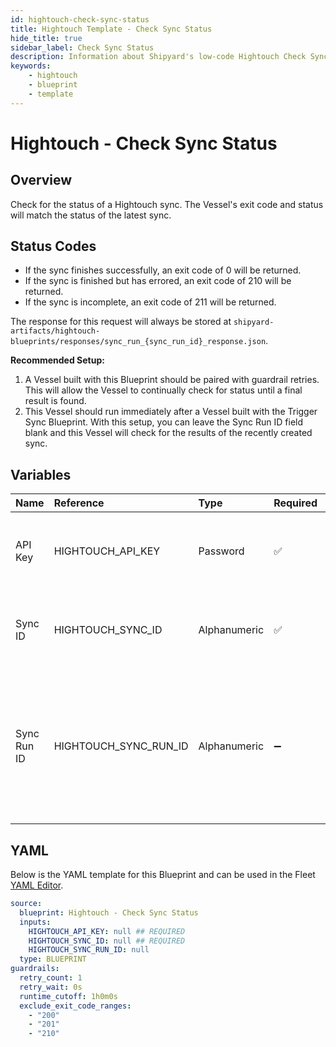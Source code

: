 ```yaml
---
id: hightouch-check-sync-status
title: Hightouch Template - Check Sync Status
hide_title: true
sidebar_label: Check Sync Status
description: Information about Shipyard's low-code Hightouch Check Sync Status blueprint. Verify the status of a recently triggered Hightouch sync. 
keywords:
    - hightouch
    - blueprint
    - template
---
```


# Hightouch - Check Sync Status

## Overview
Check for the status of a Hightouch sync. The Vessel's exit code and status will match the status of the latest sync.

## Status Codes
- If the sync finishes successfully, an exit code of 0 will be returned.
- If the sync is finished but has errored, an exit code of 210 will be returned.
- If the sync is incomplete, an exit code of 211 will be returned.

The response for this request will always be stored at `shipyard-artifacts/hightouch-blueprints/responses/sync_run_{sync_run_id}_response.json`.

**Recommended Setup:**
1. A Vessel built with this Blueprint should be paired with guardrail retries. This will allow the Vessel to continually check for status until a final result is found.
2. This Vessel should run immediately after a Vessel built with the Trigger Sync Blueprint. With this setup, you can leave the Sync Run ID field blank and this Vessel will check for the results of the recently created sync.

## Variables

| Name | Reference | Type | Required | Default | Options | Description |
|:-----|:----------|:-----|:---------|:--------|:--------|:------------|
| API Key | HIGHTOUCH_API_KEY  | Password |:white_check_mark: | - | - | The API Key associated with your Hightouch account. |
| Sync ID | HIGHTOUCH_SYNC_ID  | Alphanumeric |:white_check_mark: | - | - | The ID of the Hightouch sync you want to refresh. |
| Sync Run ID | HIGHTOUCH_SYNC_RUN_ID  | Alphanumeric |:heavy_minus_sign: | - | - | The sync run ID that you want to check the status of. Leave blank if connected to another Vessel that will Trigger Sync. |


## YAML
Below is the YAML template for this Blueprint and can be used in the Fleet [YAML Editor](../../reference/fleets/yaml-editor.md).
```yaml
source:
  blueprint: Hightouch - Check Sync Status
  inputs:
    HIGHTOUCH_API_KEY: null ## REQUIRED
    HIGHTOUCH_SYNC_ID: null ## REQUIRED
    HIGHTOUCH_SYNC_RUN_ID: null 
  type: BLUEPRINT
guardrails:
  retry_count: 1
  retry_wait: 0s
  runtime_cutoff: 1h0m0s
  exclude_exit_code_ranges:
    - "200"
    - "201"
    - "210"
```

